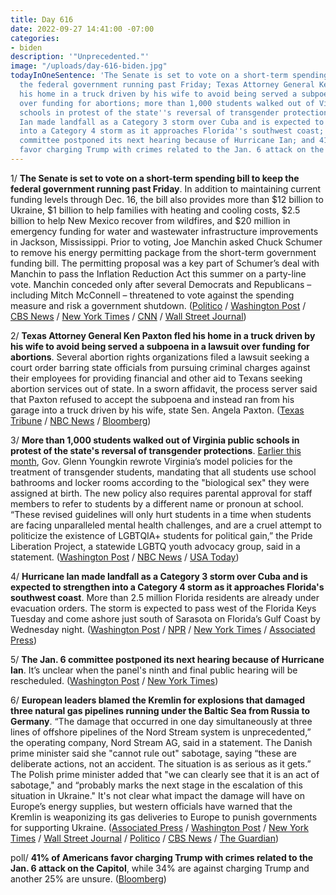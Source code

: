 ```yaml
---
title: Day 616
date: 2022-09-27 14:41:00 -07:00
categories:
- biden
description: '"Unprecedented."'
image: "/uploads/day-616-biden.jpg"
todayInOneSentence: 'The Senate is set to vote on a short-term spending bill to keep
  the federal government running past Friday; Texas Attorney General Ken Paxton fled
  his home in a truck driven by his wife to avoid being served a subpoena in a lawsuit
  over funding for abortions; more than 1,000 students walked out of Virginia public
  schools in protest of the state''s reversal of transgender protections; Hurricane
  Ian made landfall as a Category 3 storm over Cuba and is expected to strengthen
  into a Category 4 storm as it approaches Florida''s southwest coast; the Jan. 6
  committee postponed its next hearing because of Hurricane Ian; and 41% of Americans
  favor charging Trump with crimes related to the Jan. 6 attack on the Capitol. '
---
```


1/ **The Senate is set to vote on a short-term spending bill to keep the federal government running past Friday**. In addition to maintaining current funding levels through Dec. 16, the bill also provides more than $12 billion to Ukraine, $1 billion to help families with heating and cooling costs, $2.5 billion to help New Mexico recover from wildfires, and $20 million in emergency funding for water and wastewater infrastructure improvements in Jackson, Mississippi. Prior to voting, Joe Manchin asked Chuck Schumer to remove his energy permitting package from the short-term government funding bill. The permitting proposal was a key part of Schumer’s deal with Manchin to pass the Inflation Reduction Act this summer on a party-line vote. Manchin conceded only after several Democrats and Republicans – including Mitch McConnell – threatened to vote against the spending measure and risk a government shutdown. ([Politico](https://www.politico.com/news/2022/09/27/manchin-energy-plan-senate-vote-funding-00058984) / [Washington Post](https://www.washingtonpost.com/politics/2022/09/27/spending-bill-government-shutdown-ukraine/) / [CBS News](https://www.cbsnews.com/news/government-shutdown-senate-continuing-resolution-vote/) / [New York Times](https://www.nytimes.com/2022/09/27/us/politics/congress-vote-government-shutdown.html) / [CNN](https://www.cnn.com/2022/09/27/politics/senate-government-funding-vote) / [Wall Street Journal](https://www.wsj.com/articles/senate-democrats-release-text-of-proposal-to-avert-government-shutdown-11664255836?mod=politics_lead_pos1))

2/ **Texas Attorney General Ken Paxton fled his home in a truck driven by his wife to avoid being served a subpoena in a lawsuit over funding for abortions**. Several abortion rights organizations filed a lawsuit seeking a court order barring state officials from pursuing criminal charges against their employees for providing financial and other aid to Texans seeking abortion services out of state. In a sworn affidavit, the process server said that Paxton refused to accept the subpoena and instead ran from his garage into a truck driven by his wife, state Sen. Angela Paxton. ([Texas Tribune](https://www.texastribune.org/2022/09/26/texas-attorney-general-ken-paxton-subpoena-abortion-lawsuit/) / [NBC News](https://www.nbcnews.com/politics/politics-news/texas-ag-paxton-fled-home-truck-driven-wife-avoid-subpoena-process-ser-rcna49558) / [Bloomberg](https://www.bloomberg.com/news/articles/2022-09-27/texas-ag-paxton-ducked-subpoena-in-abortion-rights-case-filing?sref=MIBMEEoj))

3/ **More than 1,000 students walked out of Virginia public schools in protest of the state's reversal of transgender protections**. [Earlier this month](https://whatthefuckjusthappenedtoday.com/2022/09/19/day-608/#2-virginia-gov-glenn-youngkin-restri), Gov. Glenn Youngkin rewrote Virginia’s model policies for the treatment of transgender students, mandating that all students use school bathrooms and locker rooms according to the "biological sex" they were assigned at birth. The new policy also requires parental approval for staff members to refer to students by a different name or pronoun at school. “These revised guidelines will only hurt students in a time when students are facing unparalleled mental health challenges, and are a cruel attempt to politicize the existence of LGBTQIA\+ students for political gain,” the Pride Liberation Project, a statewide LGBTQ youth advocacy group, said in a statement. ([Washington Post](https://www.washingtonpost.com/education/2022/09/27/youngkin-virginia-transgender-student-policy-walkout/) / [NBC News](https://www.nbcnews.com/nbc-out/out-news/students-stage-walkouts-virginia-governors-transgender-school-policies-rcna49594) / [USA Today](https://www.usatoday.com/story/news/education/2022/09/27/youngkin-transgender-school-policy-virginia-student-walkout/8120594001/))

4/ **Hurricane Ian made landfall as a Category 3 storm over Cuba and is expected to strengthen into a Category 4 storm as it approaches Florida's southwest coast**. More than 2.5 million Florida residents are already under evacuation orders. The storm is expected to pass west of the Florida Keys Tuesday and come ashore just south of Sarasota on Florida’s Gulf Coast by Wednesday night. ([Washington Post](https://www.washingtonpost.com/climate-environment/2022/09/27/hurricane-ian-florida-evacuation-orders/) / [NPR](https://www.npr.org/2022/09/27/1125290464/hurricane-ian-cuba-florida-tampa-st-petersburg) / [New York Times](https://www.nytimes.com/live/2022/09/27/us/hurricane-ian-florida-news) / [Associated Press](https://apnews.com/article/hurricanes-nfl-sports-cuba-storms-7975f44228a6d44a86cb945e856240d8))

5/ **The Jan. 6 committee postponed its next hearing because of Hurricane Ian**. It’s unclear when the panel's ninth and final public hearing will be rescheduled. ([Washington Post](https://www.washingtonpost.com/national-security/2022/09/27/jan-6-committee-postpones-planned-hearing-hurricane-ian-advances/) / [New York Times](https://www.nytimes.com/2022/09/27/us/jan-6-house-committee-delays-hearing.html?smid=nytcore-ios-share&referringSource=articleShare))

6/ **European leaders blamed the Kremlin for explosions that damaged three natural gas pipelines running under the Baltic Sea from Russia to Germany**. “The damage that occurred in one day simultaneously at three lines of offshore pipelines of the Nord Stream system is unprecedented,” the operating company, Nord Stream AG, said in a statement. The Danish prime minister said she "cannot rule out" sabotage, saying “these are deliberate actions, not an accident. The situation is as serious as it gets.” The Polish prime minister added that "we can clearly see that it is an act of sabotage," and “probably marks the next stage in the escalation of this situation in Ukraine." It's not clear what impact the damage will have on Europe’s energy supplies, but western officials have warned that the Kremlin is weaponizing its gas deliveries to Europe to punish governments for supporting Ukraine. ([Associated Press](https://apnews.com/article/russia-ukraine-germany-berlin-00232df3f4b4bc89afd47d4707724e33) / [Washington Post](https://www.washingtonpost.com/world/2022/09/27/nord-stream-gas-pipelines-damage-russia/) / [New York Times](https://www.nytimes.com/live/2022/09/27/world/russia-ukraine-war-news) / [Wall Street Journal](https://www.wsj.com/articles/europe-investigates-unexplained-gas-leaks-in-nord-stream-pipelines-11664277490?mod=djemalertNEWS) / [Politico](https://www.politico.eu/article/gas-leak-detected-near-nord-stream-2/) / [CBS News](https://www.cbsnews.com/news/nord-stream-pipeline-leaks-russia-euorpe-gas-possible-sabotage/) / [The Guardian](https://www.theguardian.com/world/live/2022/sep/27/russia-ukraine-war-live-news-voting-in-sham-referendums-due-to-end-japanese-consul-interrogated-in-russia?filterKeyEvents=false&page=with:block-6332b0ab8f08d07ba0ad6d01#block-6332b0ab8f08d07ba0ad6d01))

poll/ **41% of Americans favor charging Trump with crimes related to the Jan. 6 attack on the Capitol**, while 34% are against charging Trump and another 25% are unsure. ([Bloomberg](https://www.bloomberg.com/news/articles/2022-09-27/plurality-of-americans-in-new-poll-say-trump-should-face-jan-6-charges?srnd=politics-vp&sref=MIBMEEoj))